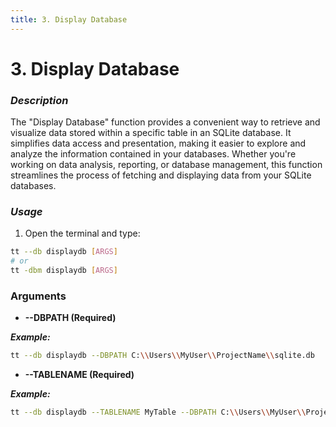 ```yaml
---
title: 3. Display Database
---
```


# 3. Display Database

### **_Description_**

The "Display Database" function provides a convenient way to retrieve and visualize data stored within a specific table in an SQLite database. It simplifies data access and presentation, making it easier to explore and analyze the information contained in your databases. Whether you're working on data analysis, reporting, or database management, this function streamlines the process of fetching and displaying data from your SQLite databases.

### **_Usage_**

1. Open the terminal and type:

```bash
tt --db displaydb [ARGS]
# or
tt -dbm displaydb [ARGS]
```

### ****Arguments****

- **--DBPATH (Required)**

**_Example:_**

```bash
tt --db displaydb --DBPATH C:\\Users\\MyUser\\ProjectName\\sqlite.db
```

- **--TABLENAME (Required)**

**_Example:_**

```bash
tt --db displaydb --TABLENAME MyTable --DBPATH C:\\Users\\MyUser\\ProjectName\\sqlite.db
```
